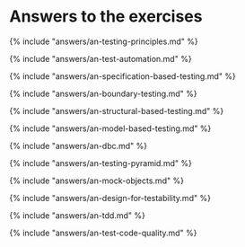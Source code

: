 # Answers to the exercises

{% include "answers/an-testing-principles.md" %}

{% include "answers/an-test-automation.md" %}

{% include "answers/an-specification-based-testing.md" %}

{% include "answers/an-boundary-testing.md" %}

{% include "answers/an-structural-based-testing.md" %}

{% include "answers/an-model-based-testing.md" %}

{% include "answers/an-dbc.md" %}

{% include "answers/an-testing-pyramid.md" %}

{% include "answers/an-mock-objects.md" %}

{% include "answers/an-design-for-testability.md" %}

{% include "answers/an-tdd.md" %}

{% include "answers/an-test-code-quality.md" %}